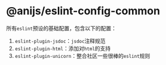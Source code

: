 # @anijs/eslint-config-common

所有`eslint`预设的基础配置，包含以下的配置：

1. `eslint-plugin-jsdoc`：`jsdoc`注释规范
2. `eslint-plugin-html`：添加对`html`的支持
3. `eslint-plugin-unicorn`：整合社区一些很棒的`eslint`规则
